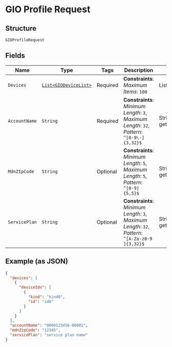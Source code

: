 
# GIO Profile Request

## Structure

`GIOProfileRequest`

## Fields

| Name | Type | Tags | Description | Getter | Setter |
|  --- | --- | --- | --- | --- | --- |
| `Devices` | [`List<GIODeviceList>`](../../doc/models/gio-device-list.md) | Required | **Constraints**: *Maximum Items*: `100` | List<GIODeviceList> getDevices() | setDevices(List<GIODeviceList> devices) |
| `AccountName` | `String` | Required | **Constraints**: *Minimum Length*: `3`, *Maximum Length*: `32`, *Pattern*: `^[0-9\-]{3,32}$` | String getAccountName() | setAccountName(String accountName) |
| `MdnZIpCode` | `String` | Optional | **Constraints**: *Minimum Length*: `5`, *Maximum Length*: `5`, *Pattern*: `^[0-9]{5,5}$` | String getMdnZIpCode() | setMdnZIpCode(String mdnZIpCode) |
| `ServicePlan` | `String` | Optional | **Constraints**: *Minimum Length*: `3`, *Maximum Length*: `32`, *Pattern*: `^[A-Za-z0-9 ]{3,32}$` | String getServicePlan() | setServicePlan(String servicePlan) |

## Example (as JSON)

```json
{
  "devices": [
    {
      "deviceIds": [
        {
          "kind": "kind8",
          "id": "id0"
        }
      ]
    }
  ],
  "accountName": "0000123456-00001",
  "mdnZipCode": "12345",
  "servicePlan": "service plan name"
}
```

